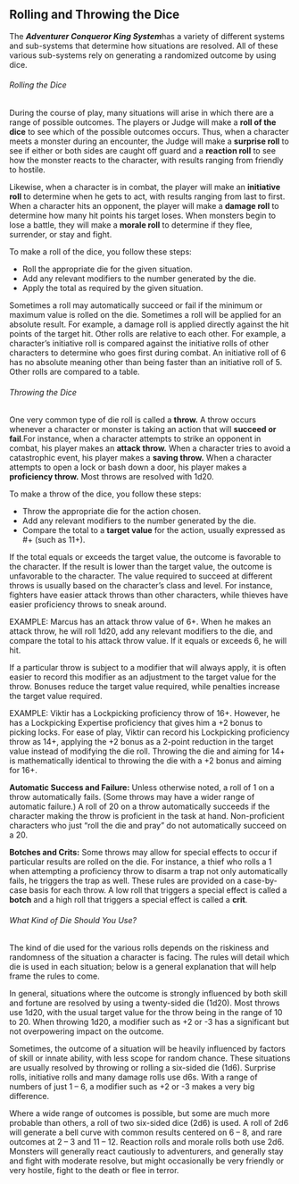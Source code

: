 ## Rolling and Throwing the Dice

The ***Adventurer Conqueror King System***has a variety of different systems and sub-systems that determine how situations are resolved. All of these various sub-systems rely on generating a randomized outcome by using dice.

###### Rolling the Dice

During the course of play, many situations will arise in which there are a range of possible outcomes. The players or Judge will make a **roll of the dice** to see which of the possible outcomes occurs. Thus, when a character meets a monster during an encounter, the Judge will make a **surprise roll** to see if either or both sides are caught off guard and a **reaction roll** to see how the monster reacts to the character, with results ranging from friendly to hostile.

Likewise, when a character is in combat, the player will make an **initiative roll** to determine when he gets to act, with results ranging from last to first. When a character hits an opponent, the player will make a **damage roll** to determine how many hit points his target loses. When monsters begin to lose a battle, they will make a **morale roll** to determine if they flee, surrender, or stay and fight.

To make a roll of the dice, you follow these steps:

* Roll the appropriate die for the given situation.
* Add any relevant modifiers to the number generated by the die.
* Apply the total as required by the given situation.

Sometimes a roll may automatically succeed or fail if the minimum or maximum value is rolled on the die. Sometimes a roll will be applied for an absolute result. For example, a damage roll is applied directly against the hit points of the target hit. Other rolls are relative to each other. For example, a character’s initiative roll is compared against the initiative rolls of other characters to determine who goes first during combat. An initiative roll of 6 has no absolute meaning other than being faster than an initiative roll of 5. Other rolls are compared to a table.

###### Throwing the Dice

One very common type of die roll is called a **throw.** A throw occurs whenever a character or monster is taking an action that will **succeed or fail**.For instance, when a character attempts to strike an opponent in combat, his player makes an **attack throw.** When a character tries to avoid a catastrophic event, his player makes a **saving throw.** When a character attempts to open a lock or bash down a door, his player makes a **proficiency throw.** Most throws are resolved with 1d20.

To make a throw of the dice, you follow these steps:

* Throw the appropriate die for the action chosen.
* Add any relevant modifiers to the number generated by the die.
* Compare the total to a **target value** for the action, usually expressed as #+ (such as 11+).

If the total equals or exceeds the target value, the outcome is favorable to the character. If the result is lower than the target value, the outcome is unfavorable to the character. The value required to succeed at different throws is usually based on the character’s class and level. For instance, fighters have easier attack throws than other characters, while thieves have easier proficiency throws to sneak around.

EXAMPLE: Marcus has an attack throw value of 6+. When he makes an attack throw, he will roll 1d20, add any relevant modifiers to the die, and compare the total to his attack throw value. If it equals or exceeds 6, he will hit.

If a particular throw is subject to a modifier that will always apply, it is often easier to record this modifier as an adjustment to the target value for the throw. Bonuses reduce the target value required, while penalties increase the target value required.

EXAMPLE: Viktir has a Lockpicking proficiency throw of 16+. However, he has a Lockpicking Expertise proficiency that gives him a +2 bonus to picking locks. For ease of play, Viktir can record his Lockpicking proficiency throw as 14+, applying the +2 bonus as a 2-point reduction in the target value instead of modifying the die roll. Throwing the die and aiming for 14+ is mathematically identical to throwing the die with a +2 bonus and aiming for 16+.

**Automatic Success and Failure:** Unless otherwise noted, a roll of 1 on a throw automatically fails. (Some throws may have a wider range of automatic failure.) A roll of 20 on a throw automatically succeeds if the character making the throw is proficient in the task at hand. Non-proficient characters who just “roll the die and pray” do not automatically succeed on a 20.

**Botches and Crits:** Some throws may allow for special effects to occur if particular results are rolled on the die. For instance, a thief who rolls a 1 when attempting a proficiency throw to disarm a trap not only automatically fails, he triggers the trap as well. These rules are provided on a case-by-case basis for each throw. A low roll that triggers a special effect is called a **botch** and a high roll that triggers a special effect is called a **crit**.

###### What Kind of Die Should You Use?

The kind of die used for the various rolls depends on the riskiness and randomness of the situation a character is facing. The rules will detail which die is used in each situation; below is a general explanation that will help frame the rules to come.

In general, situations where the outcome is strongly influenced by both skill and fortune are resolved by using a twenty-sided die (1d20). Most throws use 1d20, with the usual target value for the throw being in the range of 10 to 20. When throwing 1d20, a modifier such as +2 or -3 has a significant but not overpowering impact on the outcome.

Sometimes, the outcome of a situation will be heavily influenced by factors of skill or innate ability, with less scope for random chance. These situations are usually resolved by throwing or rolling a six-sided die (1d6). Surprise rolls, initiative rolls and many damage rolls use d6s. With a range of numbers of just 1 – 6, a modifier such as +2 or -3 makes a very big difference.

Where a wide range of outcomes is possible, but some are much more probable than others, a roll of two six-sided dice (2d6) is used. A roll of 2d6 will generate a bell curve with common results centered on 6 – 8, and rare outcomes at 2 – 3 and 11 – 12. Reaction rolls and morale rolls both use 2d6. Monsters will generally react cautiously to adventurers, and generally stay and fight with moderate resolve, but might occasionally be very friendly or very hostile, fight to the death or flee in terror.
